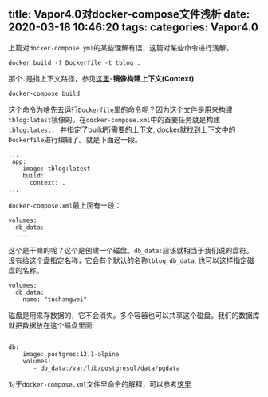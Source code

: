title: Vapor4.0对docker-compose文件浅析
date: 2020-03-18 10:46:20
tags:
categories: Vapor4.0
---
上篇对`docker-compose.yml`的某些理解有误，这篇对某些命令进行浅解。
```
docker build -f Dockerfile -t tblog .
```
那个`.`是指上下文路径，参见[这里](https://yeasy.gitbooks.io/docker_practice/image/build.html)-**镜像构建上下文(Context)**

```
docker-compose build
```
这个命令为啥先去运行`Dockerfile`里的命令呢？因为这个文件是用来构建`tblog:latest`镜像的。在`docker-compose.xml`中的首要任务就是构建`tblog:latest`， 并指定了build所需要的上下文, docker就找到上下文中的`Dockerfile`进行编辑了。就是下面这一段。
```
...
 app:
    image: tblog:latest
    build:
      context: .
...
```
`docker-compose.xml`最上面有一段：
```
volumes:
  db_data:
  ....
```
这个是干嘛的呢？这个是创建一个磁盘。`db_data:`应该就相当于我们说的盘符。没有给这个盘指定名称，它会有个默认的名称`tblog_db_data`, 也可以这样指定磁盘的名称。

```
volumes:
  db_data:
    name: "tuchangwei"
```
磁盘是用来存数据的，它不会消失。多个容器也可以共享这个磁盘。我们的数据库就把数据放在这个磁盘里面:
```

db:
    image: postgres:12.1-alpine
    volumes:
       - db_data:/var/lib/postgresql/data/pgdata

```
对于`docker-compose.xml`文件里命令的解释，可以参考[这里](https://docs.docker.com/compose/compose-file/#depends_on)
